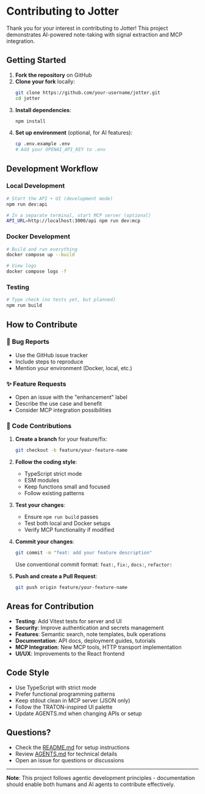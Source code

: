 # Contributing to Jotter

Thank you for your interest in contributing to Jotter! This project demonstrates AI-powered note-taking with signal extraction and MCP integration.

## Getting Started

1. **Fork the repository** on GitHub
2. **Clone your fork** locally:
   ```bash
   git clone https://github.com/your-username/jotter.git
   cd jotter
   ```
3. **Install dependencies**:
   ```bash
   npm install
   ```
4. **Set up environment** (optional, for AI features):
   ```bash
   cp .env.example .env
   # Add your OPENAI_API_KEY to .env
   ```

## Development Workflow

### Local Development
```bash
# Start the API + UI (development mode)
npm run dev:api

# In a separate terminal, start MCP server (optional)
API_URL=http://localhost:3000/api npm run dev:mcp
```

### Docker Development
```bash
# Build and run everything
docker compose up --build

# View logs
docker compose logs -f
```

### Testing
```bash
# Type check (no tests yet, but planned)
npm run build
```

## How to Contribute

### 🐛 Bug Reports
- Use the GitHub issue tracker
- Include steps to reproduce
- Mention your environment (Docker, local, etc.)

### ✨ Feature Requests
- Open an issue with the "enhancement" label
- Describe the use case and benefit
- Consider MCP integration possibilities

### 🔧 Code Contributions
1. **Create a branch** for your feature/fix:
   ```bash
   git checkout -b feature/your-feature-name
   ```
2. **Follow the coding style**:
   - TypeScript strict mode
   - ESM modules
   - Keep functions small and focused
   - Follow existing patterns

3. **Test your changes**:
   - Ensure `npm run build` passes
   - Test both local and Docker setups
   - Verify MCP functionality if modified

4. **Commit your changes**:
   ```bash
   git commit -m "feat: add your feature description"
   ```
   Use conventional commit format: `feat:`, `fix:`, `docs:`, `refactor:`

5. **Push and create a Pull Request**:
   ```bash
   git push origin feature/your-feature-name
   ```

## Areas for Contribution

- **Testing**: Add Vitest tests for server and UI
- **Security**: Improve authentication and secrets management
- **Features**: Semantic search, note templates, bulk operations
- **Documentation**: API docs, deployment guides, tutorials
- **MCP Integration**: New MCP tools, HTTP transport implementation
- **UI/UX**: Improvements to the React frontend

## Code Style

- Use TypeScript with strict mode
- Prefer functional programming patterns
- Keep stdout clean in MCP server (JSON only)
- Follow the TRATON-inspired UI palette
- Update AGENTS.md when changing APIs or setup

## Questions?

- Check the [README.md](README.md) for setup instructions
- Review [AGENTS.md](AGENTS.md) for technical details
- Open an issue for questions or discussions

---

**Note**: This project follows agentic development principles - documentation should enable both humans and AI agents to contribute effectively.